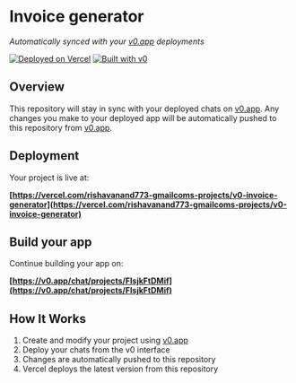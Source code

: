 # Invoice generator

*Automatically synced with your [v0.app](https://v0.app) deployments*

[![Deployed on Vercel](https://img.shields.io/badge/Deployed%20on-Vercel-black?style=for-the-badge&logo=vercel)](https://vercel.com/rishavanand773-gmailcoms-projects/v0-invoice-generator)
[![Built with v0](https://img.shields.io/badge/Built%20with-v0.app-black?style=for-the-badge)](https://v0.app/chat/projects/FIsjkFtDMif)

## Overview

This repository will stay in sync with your deployed chats on [v0.app](https://v0.app).
Any changes you make to your deployed app will be automatically pushed to this repository from [v0.app](https://v0.app).

## Deployment

Your project is live at:

**[https://vercel.com/rishavanand773-gmailcoms-projects/v0-invoice-generator](https://vercel.com/rishavanand773-gmailcoms-projects/v0-invoice-generator)**

## Build your app

Continue building your app on:

**[https://v0.app/chat/projects/FIsjkFtDMif](https://v0.app/chat/projects/FIsjkFtDMif)**

## How It Works

1. Create and modify your project using [v0.app](https://v0.app)
2. Deploy your chats from the v0 interface
3. Changes are automatically pushed to this repository
4. Vercel deploys the latest version from this repository